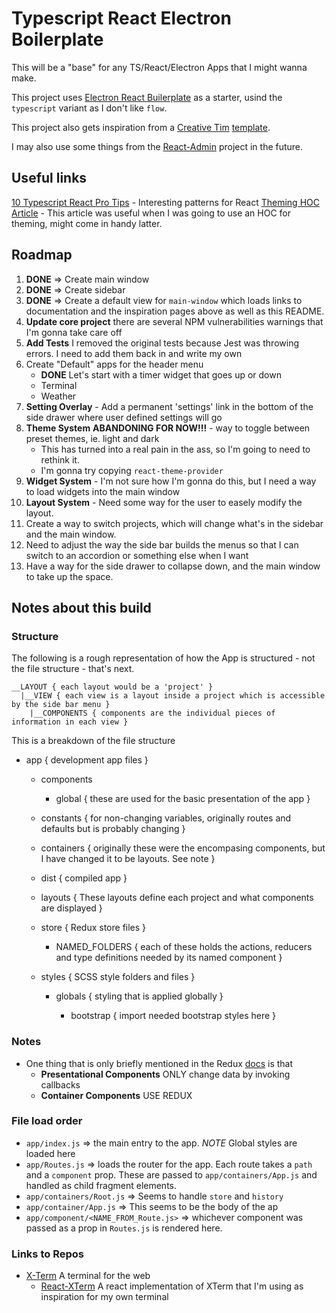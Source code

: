 # Typescript React Electron Boilerplate

This will be a "base" for any TS/React/Electron Apps that I might wanna make.

This project uses [Electron React Builerplate](https://github.com/electron-react-boilerplate/electron-react-boilerplate) as a starter, usind the `typescript` variant as I don't like `flow`.

This project also gets inspiration from a [Creative Tim](https://www.creative-tim.com) [template](https://www.creative-tim.com/product/light-bootstrap-dashboard-react).

I may also use some things from the [React-Admin](https://github.com/marmelab/react-admin) project in the future.

## Useful links

[10 Typescript React Pro Tips](https://medium.com/@martin_hotell/10-typescript-pro-tips-patterns-with-or-without-react-5799488d6680) - Interesting patterns for React
[Theming HOC Article](https://medium.com/@niwaa/simple-and-reusable-react-context-api-example-hoc-e1e50c0390ec) - This article was useful when I was going to use an HOC for theming, might come in handy latter.

## Roadmap

1. **DONE** => Create main window
2. **DONE** => Create sidebar
3. **DONE** => Create a default view for `main-window` which loads links to documentation and the inspiration pages above as well as this README.
4. **Update core project** there are several NPM vulnerabilities warnings that I'm gonna take care off
5. **Add Tests** I removed the original tests because Jest was throwing errors. I need to add them back in and write my own
6. Create "Default" apps for the header menu
   - **DONE** Let's start with a timer widget that goes up or down
   - Terminal
   - Weather
7. **Setting Overlay** - Add a permanent 'settings' link in the bottom of the side drawer where user defined settings will go
8. **Theme System** **ABANDONING FOR NOW!!!** - way to toggle between preset themes, ie. light and dark
   - This has turned into a real pain in the ass, so I'm going to need to rethink it.
   - I'm gonna try copying `react-theme-provider`
9. **Widget System** - I'm not sure how I'm gonna do this, but I need a way to load widgets into the main window
10. **Layout System** - Need some way for the user to easely modify the layout.
11. Create a way to switch projects, which will change what's in the sidebar and the main window.
12. Need to adjust the way the side bar builds the menus so that I can switch to an accordion or something else when I want
13. Have a way for the side drawer to collapse down, and the main window to take up the space.

## Notes about this build

### Structure

The following is a rough representation of how the App is structured - not the file structure - that's next.

```
__LAYOUT { each layout would be a 'project' }
  |__VIEW { each view is a layout inside a project which is accessible by the side bar menu }
    |__COMPONENTS { components are the individual pieces of information in each view }
```

This is a breakdown of the file structure

- app { development app files }

  - components
    - global { these are used for the basic presentation of the app }
  - constants { for non-changing variables, originally routes and defaults but is probably changing }
  - containers { originally these were the encompasing components, but I have changed it to be layouts. See note }
  - dist { compiled app }
  - layouts { These layouts define each project and what components are displayed }
  - store { Redux store files }
    - NAMED_FOLDERS { each of these holds the actions, reducers and type definitions needed by its named component }
  - styles { SCSS style folders and files }

    - globals { styling that is applied globally }

      - bootstrap { import needed bootstrap styles here }

### Notes

- One thing that is only briefly mentioned in the Redux [docs](https://redux.js.org/basics/usage-with-react) is that
  - **Presentational Components** ONLY change data by invoking callbacks
  - **Container Components** USE REDUX

### File load order

- `app/index.js` => the main entry to the app. _NOTE_ Global styles are loaded here
- `app/Routes.js` => loads the router for the app. Each route takes a `path` and a `component` prop. These are passed to `app/containers/App.js` and handled as child fragment elements.
- `app/containers/Root.js` => Seems to handle `store` and `history`
- `app/container/App.js` => This seems to be the body of the ap
- `app/component/<NAME_FROM_Route.js>` => whichever component was passed as a prop in `Routes.js` is rendered here.

### Links to Repos

- [X-Term](https://github.com/xtermjs/xterm.js/) A terminal for the web
  - [React-XTerm](https://github.com/farfromrefug/react-xterm) A react implementation of XTerm that I'm using as inspiration for my own terminal
